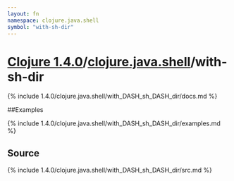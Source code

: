 ```yaml
---
layout: fn
namespace: clojure.java.shell
symbol: "with-sh-dir"
---
```


# [Clojure 1.4.0](../../)/[clojure.java.shell](../)/with-sh-dir

{% include 1.4.0/clojure.java.shell/with_DASH_sh_DASH_dir/docs.md %}

##Examples

{% include 1.4.0/clojure.java.shell/with_DASH_sh_DASH_dir/examples.md %}
## Source
{% include 1.4.0/clojure.java.shell/with_DASH_sh_DASH_dir/src.md %}

